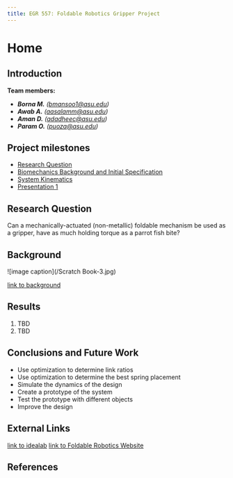 ```yaml
---
title: EGR 557: Foldable Robotics Gripper Project
---
```


# Home

## Introduction

**Team members:**
* **_Borna M._** _(bmansoo1@asu.edu)_
* **_Awab A._** _(aasalamm@asu.edu)_
* **_Aman D._** _(adadheec@asu.edu)_
* **_Param O._** _(puoza@asu.edu)_

## Project milestones
* [Research Question](https://docs.google.com/document/d/1Ha8Uiep2JMpkxVQrtZwFXZW0HIIsaR5yVp42EbIovvU/edit?usp=sharing)
* [Biomechanics Background and Initial Specification](https://docs.google.com/document/d/1LMGEz92Ehj-N889kg9gg3nCI4tA_00SYzk7LXceA_Vg/edit?usp=sharing)
* [System Kinematics](/System_Kinematics.ipynb)
* [Presentation 1](https://docs.google.com/presentation/d/16SEXgodEM4gM0Dkp8Sye79onNjf08_RBPTe5vxoxMYk/edit)

## Research Question

Can a mechanically-actuated (non-metallic) foldable mechanism be used as a gripper, have as much holding torque as a parrot fish bite?

## Background

![image caption](/Scratch Book-3.jpg)

[link to background](/background.md)

## Results

1. TBD
2. TBD

## Conclusions and Future Work

* Use optimization to determine link ratios
* Use optimization to determine the best spring placement
* Simulate the dynamics of the design
* Create a prototype of the system
* Test the prototype with different objects
* Improve the design

## External Links

[link to idealab](https://idealab.asu.edu)
[link to Foldable Robotics Website](https://foldable-robotics.github.io/)

## References
